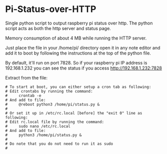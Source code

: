 # Pi-Status-over-HTTP
Single python script to output raspberry pi status over http. The python script acts as both the http server and status page.

Memory consumption of about 4 MB while running the HTTP server.

Just place the file in your /home/pi/ directory open it in any note editor and add it to boot by following the instructions at the top of the python file.


By default, it'll run on port 7828. So if your raspberry pi IP address is 192.168.1.232 you can see the status if you access  http://192.168.1.232:7828


Extract from the file:

```
# To start at boot, you can either setup a cron tab as following:
# Edit crontabs by running the command: 
#     crontab -e
# And add to file:
#     @reboot python3 /home/pi/status.py &
#
# Or set it up in /etc/rc.local [before] the "exit 0" line as following:
# Edit rc.local file by running the command: 
#     sudo nano /etc/rc.local
# And add to file:
#     python3 /home/pi/status.py &
#
# Do note that you do not need to run it as sudo
#
```

